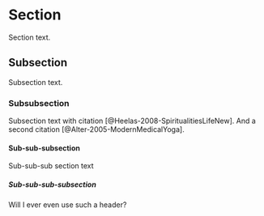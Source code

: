 # Section
Section text.

## Subsection
Subsection text.

### Subsubsection
Subsection text with citation [@Heelas-2008-SpiritualitiesLifeNew]. And a second citation [@Alter-2005-ModernMedicalYoga].

#### Sub-sub-subsection
Sub-sub-sub section text

##### Sub-sub-sub-subsection
Will I ever even use such a header?
